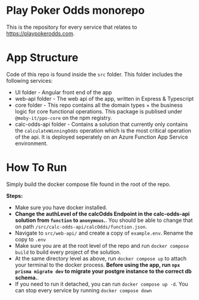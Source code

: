 # Play Poker Odds monorepo

This is the repository for every service that relates to https://playpokerodds.com.

# App Structure

Code of this repo is found inside the `src` folder. This folder includes the following services:

- UI folder - Angular front end of the app
- web-api folder - The web api of the app, written in Express & Typescript
- core folder - This repo contains all the domain types + the business logic for core functional operations. This package is publised under `@moby-it/ppo-core` on the npm registry.
- calc-odds-api folder - Contains a solution that currently only contains the `calculateWinningOdds` operation which is the most critical operation of the api. It is deployed seperately on an Azure Function App Service environment.

# How To Run

Simply build the docker compose file found in the root of the repo. 

**Steps:**
- Make sure you have docker installed.
- **Change the authLevel of the calcOdds Endpoint in the calc-odds-api solution from `function` to `anonymous`.**. You should be able to change that on path `/src/calc-odds-api/calcOdds/function.json`.
- Navigate to `src/web-api/` and create a copy of `example.env`. Rename the copy to `.env`
- Make sure you are at the root level of the repo and run `docker compose build` to build every project of the solution.
- At the same directory level as above, run `docker compose up` to attach your terminal to the docker process. **Before using the app, run `npx prisma migrate dev` to migrate your postgre instance to the correct db schema.**.
- If you need to run it detached, you can run `docker compose up -d`. You can stop every service by running `docker compose down`

